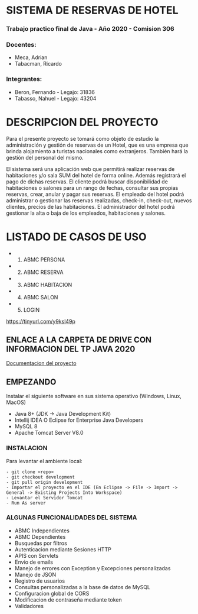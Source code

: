 # SISTEMA DE RESERVAS DE HOTEL

### Trabajo practico final de Java - Año 2020 - Comision 306
### Docentes: 
* Meca, Adrian
* Tabacman, Ricardo

### Integrantes:
* Beron, Fernando - Legajo: 31836
* Tabasso, Nahuel - Legajo: 43204
	

# DESCRIPCION DEL PROYECTO
Para el presente proyecto se tomará como objeto de estudio la administración y gestión de
reservas de un Hotel, que es una empresa que brinda alojamiento a turistas nacionales como
extranjeros. También hará la gestión del personal del mismo.


El sistema será una aplicación web que permitirá realizar reservas de habitaciones y/o sala SUM
del hotel de forma online. Además registrará el pago de dichas reservas.
El cliente podrá buscar disponibilidad de habitaciones o salones para un rango de fechas, consultar
sus propias reservas, crear, anular y pagar sus reservas.
El empleado del hotel podrá administrar o gestionar las reservas realizadas, check-in, check-out,
nuevos clientes, precios de las habitaciones.
El administrador del hotel podrá gestionar la alta o baja de los empleados, habitaciones y salones.

# LISTADO DE CASOS DE USO
* 1. ABMC PERSONA
* 2. ABMC RESERVA
* 3. ABMC HABITACION
* 4. ABMC SALON
* 5. LOGIN

https://tinyurl.com/y9ksl49p
## ENLACE A LA CARPETA DE DRIVE CON INFORMACION DEL TP JAVA 2020
[Documentacion del proyecto](https://tinyurl.com/y9ksl49p/)

## EMPEZANDO
Instalar el siguiente software en sus sistema operativo (Windows, Linux, MacOS)
* Java 8+ (JDK -> Java Development Kit)
* Intellij IDEA O Eclipse for Enterprise Java Developers
* MySQL 8
* Apache Tomcat Server V8.0

### INSTALACION
Para levantar el ambiente local:

	- git clone <repo> 
	- git checkout development 
	- git pull origin development 
	- Importar el proyecto en el IDE (En Eclipse -> File -> Import -> General -> Existing Projects Into Workspace)  
	- Levantar el Servidor Tomcat
	- Run As server
	
### ALGUNAS FUNCIONALIDADES DEL SISTEMA
* ABMC Independientes
* ABMC Dependientes
* Busquedas por filtros
* Autenticacion mediante Sesiones HTTP
* APIS con Servlets
* Envio de emails
* Manejo de errores con Exception y Excepciones personalizadas
* Manejo de JSON
* Registro de usuarios
* Consultas personalizadas a la base de datos de MySQL
* Configuracion global de CORS
* Modificacion de contraseña mediante token
* Validadores

